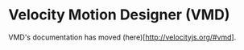 Velocity Motion Designer (VMD)
===

VMD's documentation has moved (here)[http://velocityjs.org/#vmd].
